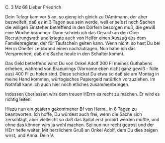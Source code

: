  C. 3 Mz 68
Lieber Friedrich

Dein Telegr kam vor 5 an, so gieng ich gleich zu OAmtmann, der aber bezweifelt, daß es in 3 Tagen aus sein werde, weil er selbst noch Sachen die willigen Einsteher betreffend in den Dörfern besorgen muß, die gewiß eine Woche brauchen. Dann schrieb ich das Gesuch an den Ober Recrutirungsrath und kriegte auch von Helfer einen Auszug aus dem Familienregister, der für Taufschein gelten kann. Wenn nicht, so hast Du bei Herrn Ohelfer Leibbrand einen nachzutragen. Nun habe ich das Versprechen, daß die Sache heute in den Schalter kommt.

Das Geld betreffend wirst Du von Onkel Adolf 200 Fl meines Guthabens erheben, während von Braeunings (Vorname eben nicht ganz gewiß - fülle aus) 400 Fl zu holen sind. Diese schickst Du etwa so daß sie am Montag in meine Hand kommen, würtbgisches Papiergeld natürlich vorzuziehen. Im Nothfall kann ich auch hier noch etliches zusammenbringen.

Indessen überlassen wirs dem treuen HErrn es recht zu machen. Er wird es richtig leiten.

Hiezu nun ein gestern gekommener Bf von Herm., in 8 Tagen zu beantworten. 
Ich hoffe, Du würdest auch frei, wenn die Sache sich zerschlägt, aber vielleicht so daß das Spital erst probirt werden müßte, und ohne das können wirs ja wohl machen. Sei nun nur recht getrost und der HErr helfe weiter. 
Mit herzlichem Gruß an Onkel Adolf, dem Du dies zeigen wirst, und Anna.  Dein V.
